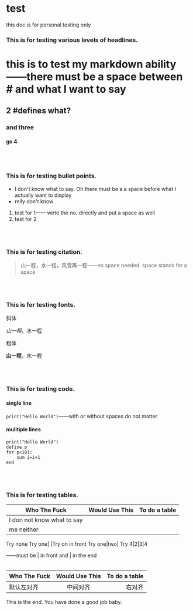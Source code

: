 # test
this doc is for personal testing only

### This is for testing various levels of headlines.
# this is to test my markdown ability——there must be a space between # and what I want to say
## 2 #defines what? 
### and three
#### go 4

<br/></br>
### This is for testing bullet points.

- I don't know what to say. Oh there must be a a space before what I actually want to display
- relly don't know

1. test for 1—— wirte the no. directly and put a space as well  
2. test for 2

<br/></br>
### This is for testing citation.
>山一程，水一程，风雪再一程——no space needed. space stands for a space

<br/></br>
### This is for testing fonts.

斜体

*山一程*，水一程

粗体

**山一程**，水一程

<br/></br>
### This is for testing code.

#### single line 
` print("Hello World") `——with or without spaces do not matter

#### mulitiple lines
```
print("Hello World")
define p
for p<101:
    sum i=i+1
end 
```

<br/></br>
### This is for testing tables.
|Who The Fuck|Would Use This|To do a table|
|------|-------|------|
|I don not know what to say| | |
|me neither|||
Try none
Try one|
|Try on in front
Try one|two|
Try 4|2|3|4

——must be | in front and | in the end
<br/></br>

|Who The Fuck|Would Use This|To do a table|
|------|:-------:|------:|
|默认左对齐|中间对齐|右对齐|

This is the end. 
You have done a good job baby.
